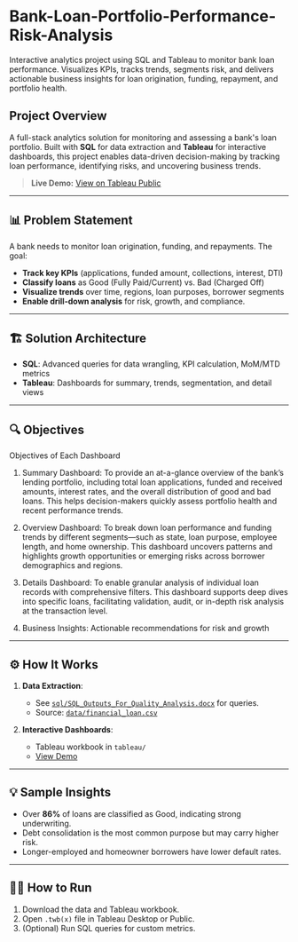 # Bank-Loan-Portfolio-Performance-Risk-Analysis
Interactive analytics project using SQL and Tableau to monitor bank loan performance. Visualizes KPIs, tracks trends, segments risk, and delivers actionable business insights for loan origination, funding, repayment, and portfolio health.



## Project Overview

A full-stack analytics solution for monitoring and assessing a bank's loan portfolio. Built with **SQL** for data extraction and **Tableau** for interactive dashboards, this project enables data-driven decision-making by tracking loan performance, identifying risks, and uncovering business trends.

> **Live Demo:** [View on Tableau Public](https://public.tableau.com/app/profile/surya.vamshi/viz/Bank_Loan_Project_17449475966680/Intro?publish=yes)

---

## 📊 Problem Statement

A bank needs to monitor loan origination, funding, and repayments. The goal:  
- **Track key KPIs** (applications, funded amount, collections, interest, DTI)
- **Classify loans** as Good (Fully Paid/Current) vs. Bad (Charged Off)
- **Visualize trends** over time, regions, loan purposes, borrower segments
- **Enable drill-down analysis** for risk, growth, and compliance.

---

## 🏗️ Solution Architecture

- **SQL**: Advanced queries for data wrangling, KPI calculation, MoM/MTD metrics
- **Tableau**: Dashboards for summary, trends, segmentation, and detail views

---

## 🔍 Objectives 

Objectives of Each Dashboard

1. Summary Dashboard:
To provide an at-a-glance overview of the bank’s lending portfolio, including total loan applications, funded and received amounts, interest rates, and the overall distribution of good and bad loans. This helps decision-makers quickly assess portfolio health and recent performance trends.

2. Overview Dashboard:
To break down loan performance and funding trends by different segments—such as state, loan purpose, employee length, and home ownership. This dashboard uncovers patterns and highlights growth opportunities or emerging risks across borrower demographics and regions.

3. Details Dashboard:
To enable granular analysis of individual loan records with comprehensive filters. This dashboard supports deep dives into specific loans, facilitating validation, audit, or in-depth risk analysis at the transaction level.

4. Business Insights: Actionable recommendations for risk and growth

---

## ⚙️ How It Works

1. **Data Extraction**:  
   - See [`sql/SQL_Outputs_For_Quality_Analysis.docx`](sql/SQL_Outputs_For_Quality_Analysis.pdf) for queries.
   - Source: [`data/financial_loan.csv`](data/financial_loan.csv)


2. **Interactive Dashboards**:  
   - Tableau workbook in `tableau/`
   - [View Demo](https://public.tableau.com/app/profile/surya.vamshi/viz/Bank_Loan_Project_17449475966680/Intro?publish=yes)

---

## 💡 Sample Insights

- Over **86%** of loans are classified as Good, indicating strong underwriting.
- Debt consolidation is the most common purpose but may carry higher risk.
- Longer-employed and homeowner borrowers have lower default rates.

---

## 👨‍💻 How to Run

1. Download the data and Tableau workbook.
2. Open `.twb(x)` file in Tableau Desktop or Public.
3. (Optional) Run SQL queries for custom metrics.



